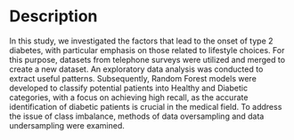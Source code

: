 # Description
In this study, we investigated the factors that lead to the onset of type 2 diabetes, with particular emphasis on those related to lifestyle choices. For this purpose, datasets from telephone surveys were utilized and merged to create a new dataset. An exploratory data analysis was conducted to extract useful patterns. Subsequently, Random Forest models were developed to classify potential patients into Healthy and Diabetic categories, with a focus on achieving high recall, as the accurate identification of diabetic patients is crucial in the medical field. To address the issue of class imbalance, methods of data oversampling and data undersampling were examined.
